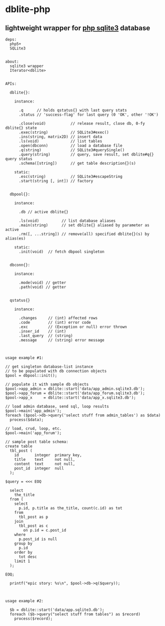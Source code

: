 dblite-php
==========

lightweight wrapper for [php sqlite3](http://php.net/SQLite3) database
----------------------------------------------------------------------


    deps:
      php5+
      SQLite3


    about:
      sqlite3 wrapper
      Iterator<dblite>


    APIs:

      dblite{}:

        instance:

          .q      // holds qstatus{} with last query stats
          .status // 'success-flag' for last query (0 'OK', other '!OK')

          .close(void)           // release result, close db, 0-fy dblite{} state
          .exec(string)          // SQLite3#exec()
          .ins(string, matrix2D) // insert data
          .ls(void)              // list tables
          .open(dbconn)          // load a database file
          .q(string)             // SQLite3#querySingle()
          .query(string)         // query, save result, set dblite#q{} query status
          .schema([string])      // get table description{}(s)

        static:
          .esc(string)           // SQLite3#escapeString
          .start(string [, int]) // factory


      dbpool{}:

        instance:

          .db // active dblite{}

          .ls(void)          // list database aliases
          .main(string)      // set dblite{} aliased by parameter as active
          .rm([, ...string]) // remove(all) specified dblite{}(s) by alias(es)

        static:
          .init(void)  // fetch dbpool singleton


      dbconn{}:

        instance:

          .mode(void) // getter
          .path(void) // getter


      qstatus{}

        instance:

          .changes     // (int) affected rows
          .code        // (int) error code
          .exc         // (Exception or null) error thrown
          .inser_id    // (int)
          .last_query  // (string)
          .message     // (string) error message



    usage example #1:

    // get singleton database-list instance
    // to be populated with db connection objects
    $pool = dbpool::init();

    // populate it with sample db objects
    $pool->app_admin = dblite::start('data/app_admin.sqlite3.db');
    $pool->app_forum = dblite::start('data/app_forum.sqlite3.db');
    $pool->app_x     = dblite::start('data/app_x.sqlite3.db');

    // load admin database, send sql, loop results
    $pool->main('app_admin');
    foreach ($pool->db->query('select stuff from admin_tables') as $data)
      process($data);

    // load, crud, loop, etc.
    $pool->main('app_forum');

    // sample post table schema:
    create table
      tbl_post (
        id       integer  primary key,
        title    text     not null,
        content  text     not null,
        post_id  integer  null
      );

    $query = <<< EOQ

      select
        the_title
      from (
        select
          p.id, p.title as the_title, count(c.id) as tot
        from
          tbl_post as p
        join
          tbl_post as c
            on p.id = c.post_id
        where
          p.post_id is null
        group by
          p.id
        order by
          tot desc
        limit 1
      );

    EOQ;

      printf("epic story: %s\n", $pool->db->q($query));



    usage example #2:

      $b = dblite::start('data/app.sqlite3.db');
      foreach ($b->query("select stuff from tables") as $record)
        process($record);

